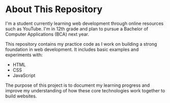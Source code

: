 # About This Repository

I'm a student currently learning web development through online resources such as YouTube. I'm in 12th grade and plan to pursue a Bachelor of Computer Applications (BCA) next year.  

This repository contains my practice code as I work on building a strong foundation in web development. It includes basic examples and experiments with:  

- HTML  
- CSS  
- JavaScript  

The purpose of this project is to document my learning progress and improve my understanding of how these core technologies work together to build websites.

